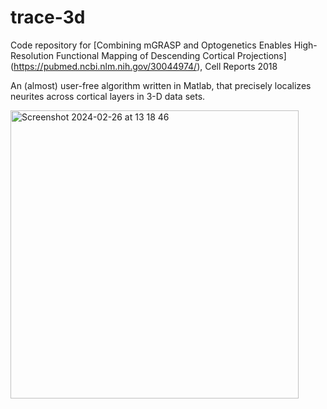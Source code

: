 # trace-3d
Code repository for [Combining mGRASP and Optogenetics Enables High-Resolution Functional Mapping of Descending Cortical Projections] (https://pubmed.ncbi.nlm.nih.gov/30044974/), Cell Reports 2018

An (almost) user-free algorithm written in Matlab, that precisely localizes neurites across cortical layers in 3-D data sets.

<img width="461" alt="Screenshot 2024-02-26 at 13 18 46" src="https://github.com/iocalangiu/trace-3d/assets/25250243/4e17209c-f5ff-49ba-b35d-87be4a4a77d8">
